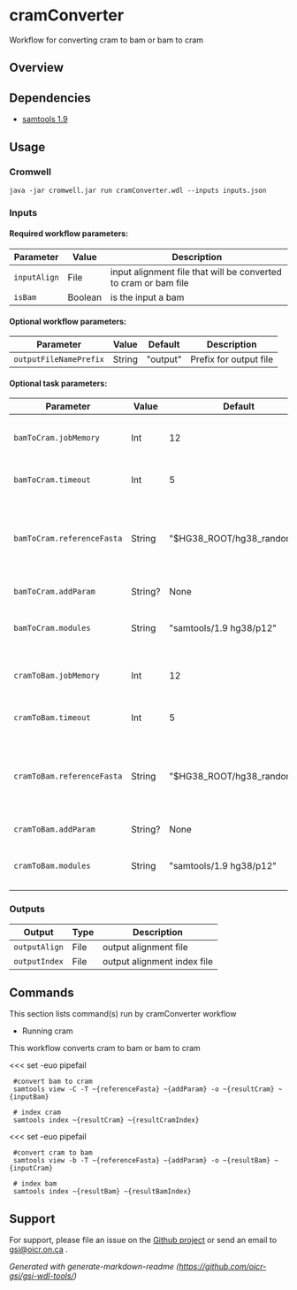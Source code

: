 # cramConverter

Workflow for converting cram to bam or bam to cram

## Overview

## Dependencies

* [samtools 1.9](https://github.com/samtools/samtools)


## Usage

### Cromwell
```
java -jar cromwell.jar run cramConverter.wdl --inputs inputs.json
```

### Inputs

#### Required workflow parameters:
Parameter|Value|Description
---|---|---
`inputAlign`|File|input alignment file that will be converted to cram or bam file
`isBam`|Boolean|is the input a bam


#### Optional workflow parameters:
Parameter|Value|Default|Description
---|---|---|---
`outputFileNamePrefix`|String|"output"|Prefix for output file


#### Optional task parameters:
Parameter|Value|Default|Description
---|---|---|---
`bamToCram.jobMemory`|Int|12|Memory (in GB) to allocate to the job
`bamToCram.timeout`|Int|5|Hours before task timeout
`bamToCram.referenceFasta`|String|"$HG38_ROOT/hg38_random.fa"|The fasta that is being used as a refrence to build the cram file
`bamToCram.addParam`|String?|None|additional parameters
`bamToCram.modules`|String|"samtools/1.9 hg38/p12"|Modules required to process this step
`cramToBam.jobMemory`|Int|12|Memory (in GB) to allocate to the job
`cramToBam.timeout`|Int|5|Hours before task timeout
`cramToBam.referenceFasta`|String|"$HG38_ROOT/hg38_random.fa"|The fasta that is being used as a refrence to build the bam file
`cramToBam.addParam`|String?|None|additional parameters
`cramToBam.modules`|String|"samtools/1.9 hg38/p12"|Modules required to process this step


### Outputs

Output | Type | Description
---|---|---
`outputAlign`|File|output alignment file
`outputIndex`|File|output alignment index file


## Commands
 This section lists command(s) run by cramConverter workflow
 
 * Running cram
 
 This workflow converts cram to bam or bam to cram
 
 <<<
     set -euo pipefail
 
     #convert bam to cram
     samtools view -C -T ~{referenceFasta} ~{addParam} -o ~{resultCram} ~{inputBam}
 
     # index cram
     samtools index ~{resultCram} ~{resultCramIndex}
 
 
   >>>
 <<<
     set -euo pipefail
 
     #convert cram to bam
     samtools view -b -T ~{referenceFasta} ~{addParam} -o ~{resultBam} ~{inputCram}
 
     # index bam
     samtools index ~{resultBam} ~{resultBamIndex}
 
 
   >>>
 ## Support

For support, please file an issue on the [Github project](https://github.com/oicr-gsi) or send an email to gsi@oicr.on.ca .

_Generated with generate-markdown-readme (https://github.com/oicr-gsi/gsi-wdl-tools/)_
